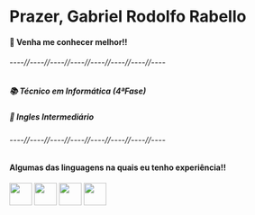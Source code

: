 <h1>Prazer, Gabriel Rodolfo Rabello</h1>

<div>
  <h4>👋 Venha me conhecer melhor!!</h4>
  <h6>----//----//----//----//----//----//----//----</h6>
  
  <h5>📚 Técnico em Informática (4ªFase)</h5>
  <h5>📣 Ingles Intermediário</h5>
  
  <h6>----//----//----//----//----//----//----//----</h6>

  <h4>Algumas das linguagens na quais eu tenho experiência!!</h4>
  <img src="https://cdn.jsdelivr.net/gh/devicons/devicon/icons/python/python-original-wordmark.svg" width="40" height="40"/>
  <img src="https://cdn.jsdelivr.net/gh/devicons/devicon/icons/arduino/arduino-original-wordmark.svg" width="40" height="40"/>
  <img src="https://cdn.jsdelivr.net/gh/devicons/devicon/icons/html5/html5-plain-wordmark.svg" width="40" height="40"/>
  <img src="https://cdn.jsdelivr.net/gh/devicons/devicon/icons/mysql/mysql-original-wordmark.svg" width="40" height="40"/>             
</div>
